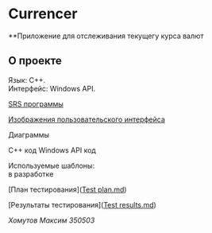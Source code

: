# Сurrencer

**Приложение для отслеживания текущегу курса валют

## О проекте

Язык: C++.  
Интерфейс: Windows API.

[SRS программы](Documentation/Requirements/SRS.md) 

[Изображения пользовательского интерфейса](Documentation/Mockups)

Диаграммы

С++ код
Windows API код

Используемые шаблоны:  
в разработке

[План тестирования]([Test plan.md](https://github.com/KhomutouMS/currencer/blob/master/Test%20plan.md))

[Результаты тестирования]([Test results.md](https://github.com/KhomutouMS/currencer/blob/master/Test%20results.md))

_Хомутов Максим 350503_
